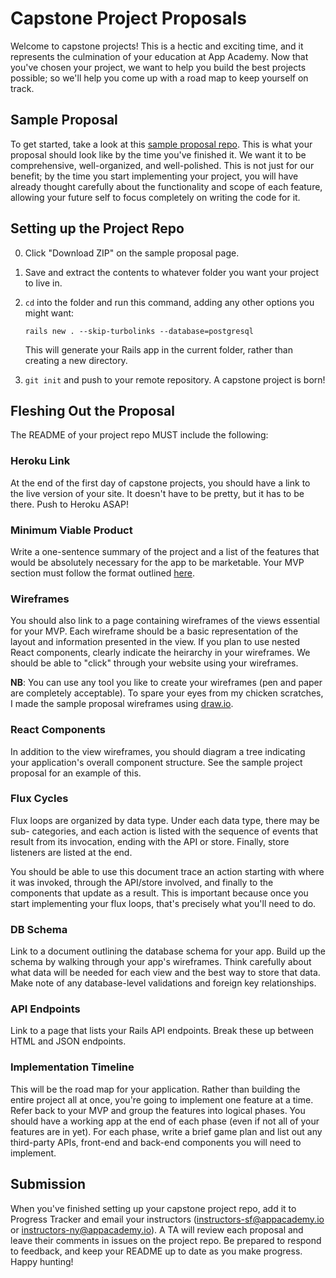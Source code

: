 # Capstone Project Proposals

Welcome to capstone projects! This is a hectic and exciting time, and it represents
the culmination of your education at App Academy. Now that you've chosen your
project, we want to help you build the best projects possible; so we'll help you
come up with a road map to keep yourself on track.

## Sample Proposal

To get started, take a look at this [sample proposal repo][sample-proposal].
This is what your proposal should look like by the time you've finished it.
We want it to be comprehensive, well-organized, and well-polished. This is not
just for our benefit; by the time you start implementing your project, you will
have already thought carefully about the functionality and scope of each
feature, allowing your future self to focus completely on writing the code for
it.

[sample-proposal]: ../demos/sample_project_proposal

## Setting up the Project Repo

0. Click "Download ZIP" on the sample proposal page.

0. Save and extract the contents to whatever folder you want your project to
   live in.

0. `cd` into the folder and run this command, adding any other options you
   might want:

   `rails new . --skip-turbolinks --database=postgresql`

   This will generate your Rails app in the current folder, rather than
   creating a new directory.

0. `git init` and push to your remote repository. A capstone project is born!

## Fleshing Out the Proposal

The README of your project repo MUST include the following:

### Heroku Link

At the end of the first day of capstone projects, you should have a link to the
live version of your site. It doesn't have to be pretty, but it has to be
there. Push to Heroku ASAP!

### Minimum Viable Product

Write a one-sentence summary of the project and a list of the features that
would be absolutely necessary for the app to be marketable. Your MVP section must follow the format outlined [here][mvp-features].

[mvp-features]: mvp-list.md

### Wireframes

You should also link to a page containing wireframes of the views essential for
your MVP. Each wireframe should be a basic representation of the layout and
information presented in the view. If you plan to use nested React components,
clearly indicate the heirarchy in your wireframes. We should be able to "click"
through your website using your wireframes.

**NB**: You can use any tool you like to create your wireframes (pen and paper
are completely acceptable). To spare your eyes from my chicken scratches, I made
the sample proposal wireframes using [draw.io][draw.io].

[draw.io]: https://www.draw.io/

### React Components

In addition to the view wireframes, you should diagram a tree indicating your
application's overall component structure. See the sample project proposal for
an example of this.

### Flux Cycles

Flux loops are organized by data type. Under each data type, there may be sub-
categories, and each action is listed with the sequence of events that result
from its invocation, ending with the API or store. Finally, store listeners are
listed at the end.

You should be able to use this document trace an action starting with where it
was invoked, through the API/store involved, and finally to the components that
update as a result. This is important because once you start implementing your
flux loops, that's precisely what you'll need to do.

### DB Schema

Link to a document outlining the database schema for your app. Build up the
schema by walking through your app's wireframes. Think carefully about what data
will be needed for each view and the best way to store that data. Make note
of any database-level validations and foreign key relationships.

### API Endpoints

Link to a page that lists your Rails API endpoints. Break these up between
HTML and JSON endpoints.

### Implementation Timeline

This will be the road map for your application. Rather than building the
entire project all at once, you're going to implement one feature at a time.
Refer back to your MVP and group the features into logical phases. You
should have a working app at the end of each phase (even if not all of your
features are in yet). For each phase, write a brief game plan and list out any
third-party APIs, front-end and back-end components you will need to implement.

## Submission

When you've finished setting up your capstone project repo, add it to Progress
Tracker and email your instructors (instructors-sf@appacademy.io or
instructors-ny@appacademy.io).  A TA will review each proposal and leave
their comments in issues on the project repo. Be prepared to respond to
feedback, and keep your README up to date as you make progress. Happy hunting!
